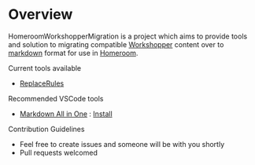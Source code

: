 # Overview
HomeroomWorkshopperMigration is a project which aims to provide tools and solution to migrating compatible [Workshopper](https://github.com/openshift-evangelists/workshopper) content over to [markdown](https://guides.github.com/features/mastering-markdown/) format for use in [Homeroom](https://github.com/openshift-labs/workshop-dashboard).

Current tools available
- [ReplaceRules](./replacerules/README.md)

Recommended VSCode tools
- [Markdown All in One](https://github.com/yzhang-gh/vscode-markdown) : [Install](https://marketplace.visualstudio.com/items?itemName=yzhang.markdown-all-in-one)

Contribution Guidelines
- Feel free to create issues and someone will be with you shortly
- Pull requests welcomed
